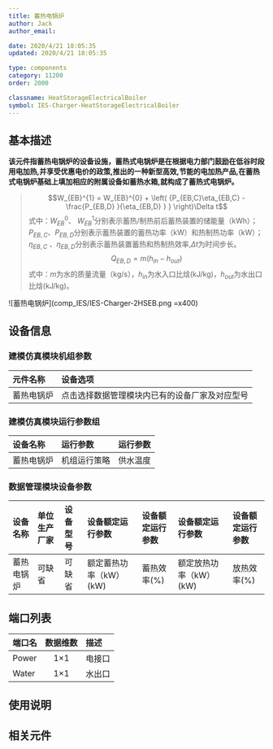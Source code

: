 ```yaml
---
title: 蓄热电锅炉
author: Jack
author_email:

date: 2020/4/21 18:05:35
updated: 2020/4/21 18:05:35

type: components
category: 11200
order: 2000

classname: HeatStorageElectricalBoiler
symbol: IES-Charger-HeatStorageElectricalBoiler
---
```

## 基本描述

**该元件指蓄热电锅炉的设备设施，蓄热式电锅炉是在根据电力部门鼓励在低谷时段用电加热,并享受优惠电价的政策,推出的一种新型高效,节能的电加热产品,在蓄热式电锅炉基础上填加相应的附属设备如蓄热水箱,就构成了蓄热式电锅炉。**

> $$W_{EB}^{1} = W_{EB}^{0} + \left( {P_{EB,C}\eta_{EB,C} - \frac{P_{EB,D} }{\eta_{EB,D} } } \right)\Delta t$$
> 式中：$W_{EB}^{0}$、 $W_{EB}^{1}$分别表示蓄热/制热前后蓄热装置的储能量（kWh）；$P_{EB,C}$、$P_{EB,D}$分别表示蓄热装置的蓄热功率（kW）和热制热功率（kW）；$\eta_{EB,C}$ 、$\eta_{EB,D}$分别表示蓄热装置蓄热和热制热效率,$\Delta t$为时间步长。
> $$Q_{EB,D} = m(h_{in}-h_{out})$$
> 式中：$m$为水的质量流量（kg/s），$h_{in}$为水入口比焓(kJ/kg)，$h_{out}$为水出口比焓(kJ/kg)。

![蓄热电锅炉](comp_IES/IES-Charger-2HSEB.png =x400)

## 设备信息

### 建模仿真模块机组参数
| 元件名称 | 设备选项 |
| :--- | :--- |
| 蓄热电锅炉 |  点击选择数据管理模块内已有的设备厂家及对应型号 |

### 建模仿真模块运行参数组
| 设备名称 |  运行参数  |  运行参数  |
| :--- | :--- | :--- |
| 蓄热电锅炉 |  机组运行策略 |  供水温度  |

### 数据管理模块设备参数
| 设备名称 | 单位生产厂家 | 设备型号 | 设备额定运行参数 |设备额定运行参数 |设备额定运行参数 |设备额定运行参数 |
| :--- | :--- | :--- | :--- | :--- | :--- | :--- |
| 蓄热电锅炉 |  可缺省 | 可缺省 | 额定蓄热功率（kW）(kW) | 蓄热效率(%) | 额定放热功率（kW）(kW) | 放热效率(%)  |

## 端口列表
| 端口名 | 数据维数 | 描述 |
| :--- | :--:  | :--- |
|  Power  | 1×1  | 电接口 |
|  Water | 1×1  | 水出口  |


## 使用说明



## 相关元件